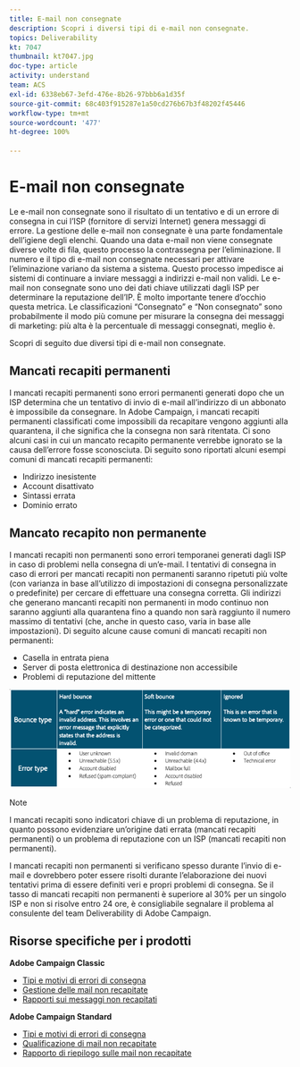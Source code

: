 ```yaml
---
title: E-mail non consegnate
description: Scopri i diversi tipi di e-mail non consegnate.
topics: Deliverability
kt: 7047
thumbnail: kt7047.jpg
doc-type: article
activity: understand
team: ACS
exl-id: 6338eb67-3efd-476e-8b26-97bbb6a1d35f
source-git-commit: 68c403f915287e1a50cd276b67b3f48202f45446
workflow-type: tm+mt
source-wordcount: '477'
ht-degree: 100%

---
```


# E-mail non consegnate

Le e-mail non consegnate sono il risultato di un tentativo e di un errore di consegna in cui l’ISP (fornitore di servizi Internet) genera messaggi di errore. La gestione delle e-mail non consegnate è una parte fondamentale dell’igiene degli elenchi. Quando una data e-mail non viene consegnate diverse volte di fila, questo processo la contrassegna per l’eliminazione. Il numero e il tipo di e-mail non consegnate necessari per attivare l’eliminazione variano da sistema a sistema. Questo processo impedisce ai sistemi di continuare a inviare messaggi a indirizzi e-mail non validi. Le e-mail non consegnate sono uno dei dati chiave utilizzati dagli ISP per determinare la reputazione dell’IP. È molto importante tenere d’occhio questa metrica. Le classificazioni “Consegnato” e “Non consegnato” sono probabilmente il modo più comune per misurare la consegna dei messaggi di marketing: più alta è la percentuale di messaggi consegnati, meglio è.

Scopri di seguito due diversi tipi di e-mail non consegnate.

## Mancati recapiti permanenti

I mancati recapiti permanenti sono errori permanenti generati dopo che un ISP determina che un tentativo di invio di e-mail all’indirizzo di un abbonato è impossibile da consegnare. In Adobe Campaign, i mancati recapiti permanenti classificati come impossibili da recapitare vengono aggiunti alla quarantena, il che significa che la consegna non sarà ritentata. Ci sono alcuni casi in cui un mancato recapito permanente verrebbe ignorato se la causa dell’errore fosse sconosciuta.
Di seguito sono riportati alcuni esempi comuni di mancati recapiti permanenti:

* Indirizzo inesistente
* Account disattivato
* Sintassi errata
* Dominio errato

## Mancato recapito non permanente

I mancati recapiti non permanenti sono errori temporanei generati dagli ISP in caso di problemi nella consegna di un’e-mail. I tentativi di consegna in caso di errori per mancati recapiti non permanenti saranno ripetuti più volte (con varianza in base all’utilizzo di impostazioni di consegna personalizzate o predefinite) per cercare di effettuare una consegna corretta. Gli indirizzi che generano mancanti recapiti non permanenti in modo continuo non saranno aggiunti alla quarantena fino a quando non sarà raggiunto il numero massimo di tentativi (che, anche in questo caso, varia in base alle impostazioni). Di seguito alcune cause comuni di mancati recapiti non permanenti:

* Casella in entrata piena
* Server di posta elettronica di destinazione non accessibile
* Problemi di reputazione del mittente

![tipi di mancato recapito](../assets/bounce-types.png)

>[!NOTE]
>
>I mancati recapiti sono indicatori chiave di un problema di reputazione, in quanto possono evidenziare un’origine dati errata (mancati recapiti permanenti) o un problema di reputazione con un ISP (mancati recapiti non permanenti).
>
>I mancati recapiti non permanenti si verificano spesso durante l’invio di e-mail e dovrebbero poter essere risolti durante l’elaborazione dei nuovi tentativi prima di essere definiti veri e propri problemi di consegna. Se il tasso di mancati recapiti non permanenti è superiore al 30% per un singolo ISP e non si risolve entro 24 ore, è consigliabile segnalare il problema al consulente del team Deliverability di Adobe Campaign.

## Risorse specifiche per i prodotti

**Adobe Campaign Classic**

* [Tipi e motivi di errori di consegna](https://experienceleague.adobe.com/docs/campaign-classic/using/sending-messages/monitoring-deliveries/understanding-delivery-failures.html?lang=it#delivery-failure-types-and-reasons)
* [Gestione delle mail non recapitate](https://experienceleague.adobe.com/docs/campaign-classic/using/sending-messages/monitoring-deliveries/understanding-delivery-failures.html?lang=it#bounce-mail-management)
* [Rapporti sui messaggi non recapitati](https://experienceleague.adobe.com/docs/campaign-classic/using/reporting/reports-on-deliveries/global-reports.html?lang=it#non-deliverables-and-bounces)

**Adobe Campaign Standard**

* [Tipi e motivi di errori di consegna](https://experienceleague.adobe.com/docs/campaign-standard/using/testing-and-sending/monitoring-messages/understanding-delivery-failures.html?lang=it#delivery-failure-types-and-reasons)
* [Qualificazione di mail non recapitate](https://experienceleague.adobe.com/docs/campaign-standard/using/testing-and-sending/monitoring-messages/understanding-delivery-failures.html?lang=it#bounce-mail-qualification)
* [Rapporto di riepilogo sulle mail non recapitate](https://experienceleague.adobe.com/docs/campaign-standard/using/reporting/list-of-reports/bounce-summary.html?lang=it#reporting)
